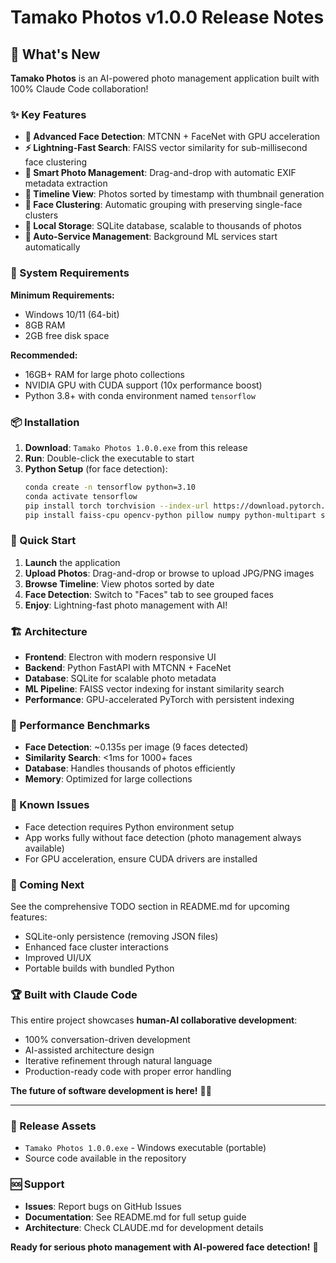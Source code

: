 # Tamako Photos v1.0.0 Release Notes

## 🚀 What's New

**Tamako Photos** is an AI-powered photo management application built with 100% Claude Code collaboration!

### ✨ Key Features
- **🤖 Advanced Face Detection**: MTCNN + FaceNet with GPU acceleration
- **⚡ Lightning-Fast Search**: FAISS vector similarity for sub-millisecond face clustering  
- **📸 Smart Photo Management**: Drag-and-drop with automatic EXIF metadata extraction
- **📅 Timeline View**: Photos sorted by timestamp with thumbnail generation
- **👥 Face Clustering**: Automatic grouping with preserving single-face clusters
- **💾 Local Storage**: SQLite database, scalable to thousands of photos
- **🚀 Auto-Service Management**: Background ML services start automatically

### 🔧 System Requirements

**Minimum Requirements:**
- Windows 10/11 (64-bit)
- 8GB RAM
- 2GB free disk space

**Recommended:**
- 16GB+ RAM for large photo collections
- NVIDIA GPU with CUDA support (10x performance boost)
- Python 3.8+ with conda environment named `tensorflow`

### 📦 Installation

1. **Download**: `Tamako Photos 1.0.0.exe` from this release
2. **Run**: Double-click the executable to start
3. **Python Setup** (for face detection):
   ```bash
   conda create -n tensorflow python=3.10
   conda activate tensorflow
   pip install torch torchvision --index-url https://download.pytorch.org/whl/cu126
   pip install faiss-cpu opencv-python pillow numpy python-multipart scikit-learn facenet-pytorch fastapi uvicorn
   ```

### 🚀 Quick Start

1. **Launch** the application
2. **Upload Photos**: Drag-and-drop or browse to upload JPG/PNG images
3. **Browse Timeline**: View photos sorted by date
4. **Face Detection**: Switch to "Faces" tab to see grouped faces
5. **Enjoy**: Lightning-fast photo management with AI!

### 🏗️ Architecture

- **Frontend**: Electron with modern responsive UI
- **Backend**: Python FastAPI with MTCNN + FaceNet
- **Database**: SQLite for scalable photo metadata
- **ML Pipeline**: FAISS vector indexing for instant similarity search
- **Performance**: GPU-accelerated PyTorch with persistent indexing

### 🎯 Performance Benchmarks

- **Face Detection**: ~0.135s per image (9 faces detected)
- **Similarity Search**: <1ms for 1000+ faces
- **Database**: Handles thousands of photos efficiently
- **Memory**: Optimized for large collections

### 🐛 Known Issues

- Face detection requires Python environment setup
- App works fully without face detection (photo management always available)
- For GPU acceleration, ensure CUDA drivers are installed

### 🔮 Coming Next

See the comprehensive TODO section in README.md for upcoming features:
- SQLite-only persistence (removing JSON files)
- Enhanced face cluster interactions
- Improved UI/UX
- Portable builds with bundled Python

### 🏆 Built with Claude Code

This entire project showcases **human-AI collaborative development**:
- 100% conversation-driven development
- AI-assisted architecture design
- Iterative refinement through natural language
- Production-ready code with proper error handling

**The future of software development is here!** 🤖✨

---

### 📁 Release Assets

- `Tamako Photos 1.0.0.exe` - Windows executable (portable)
- Source code available in the repository

### 🆘 Support

- **Issues**: Report bugs on GitHub Issues
- **Documentation**: See README.md for full setup guide
- **Architecture**: Check CLAUDE.md for development details

**Ready for serious photo management with AI-powered face detection!** 🚀
